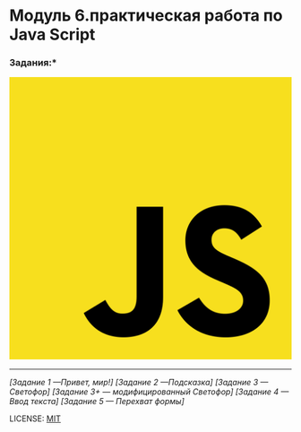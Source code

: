 # Модуль 6.практическая работа по Java Script

### Задания:*

![](./JSlogo.png)

---

  *[Задание 1 —Привет, мир!]*
  *[Задание 2 —Подсказка]*
  *[Задание 3 — Светофор]*
  *[Задание 3+ — модифицированный Светофор]*
  *[Задание 4 — Ввод текста]*
  *[Задание 5 — Перехват формы]*
  



LICENSE: [MIT](license.md)


